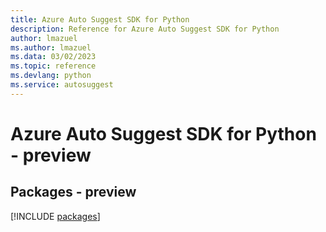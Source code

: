 ```yaml
---
title: Azure Auto Suggest SDK for Python
description: Reference for Azure Auto Suggest SDK for Python
author: lmazuel
ms.author: lmazuel
ms.data: 03/02/2023
ms.topic: reference
ms.devlang: python
ms.service: autosuggest
---
```

# Azure Auto Suggest SDK for Python - preview
## Packages - preview
[!INCLUDE [packages](auto-suggest-index.md)]